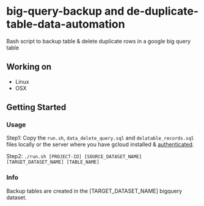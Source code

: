 # big-query-backup and de-duplicate-table-data-automation
Bash script to backup table & delete duplicate rows in a google big query table

## Working on

- Linux
- OSX

## Getting Started

### Usage

Step1: Copy the `run.sh`, `data_delete_query.sql` and `delatable_records.sql` files locally or the server where you have gcloud installed & [authenticated](https://cloud.google.com/sdk/gcloud/reference/init).

Step2: 
`./run.sh [PROJECT-ID] [SOURCE_DATASET_NAME] [TARGET_DATASET_NAME] [TABLE_NAME]`

### Info
Backup tables are created in the [TARGET_DATASET_NAME] bigquery dataset.
